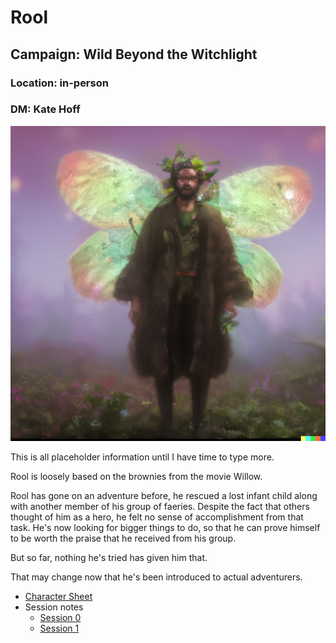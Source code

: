 # Rool
## Campaign: Wild Beyond the Witchlight
### Location: in-person
### DM: Kate Hoff

![](RoolPortrait.png)

This is all placeholder information until I have time to type more.

Rool is loosely based on the brownies from the movie Willow.

Rool has gone on an adventure before, he rescued a lost infant child along with another member of his
group of faeries. Despite the fact that others thought of him as a hero, he felt no sense of accomplishment
from that task. He's now looking for bigger things to do, so that he can prove himself to be worth the 
praise that he received from his group.

But so far, nothing he's tried has given him that.

That may change now that he's been introduced to actual adventurers.

* [Character Sheet](https://ddb.ac/characters/73151462/6veXru)
* Session notes
  * [Session 0](session_notes/The%20Wild%20Beyond%20The%20Witchlight%20Session%200%20%5BD&D%5D.pdf)
  * [Session 1](session_notes/The%20Wild%20Beyond%20The%20Witchlight%20Session%200%20%5BD&D%5D.pdf)